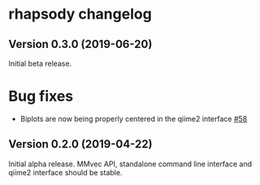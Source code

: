 # rhapsody changelog

## Version 0.3.0 (2019-06-20)

Initial beta release.

# Bug fixes
 - Biplots are now being properly centered in the qiime2 interface [#58](https://github.com/biocore/rhapsody/pull/58)


## Version 0.2.0 (2019-04-22)

Initial alpha release. MMvec API, standalone command line interface and qiime2 interface should be stable.
